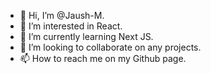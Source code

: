 - 👋 Hi, I’m @Jaush-M.
- 👀 I’m interested in React.
- 🌱 I’m currently learning Next JS.
- 💞️ I’m looking to collaborate on any projects.
- 📫 How to reach me on my Github page.

<!---
Jaush-M/Jaush-M is a ✨ special ✨ repository because its `README.md` (this file) appears on your GitHub profile.
You can click the Preview link to take a look at your changes.
--->
